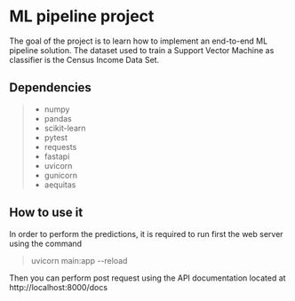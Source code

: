 # ML pipeline project

The goal of the project is to learn how to implement an end-to-end ML pipeline solution. The dataset used to train a Support Vector Machine as classifier is the Census Income Data Set.

## Dependencies
> - numpy
> - pandas
> - scikit-learn
> - pytest
> - requests
> - fastapi
> - uvicorn
> - gunicorn
> - aequitas

## How to use it
In order to perform the predictions, it is required to run first the web server using the command
> uvicorn main:app --reload  

Then you can perform post request using the API documentation located at http://localhost:8000/docs
